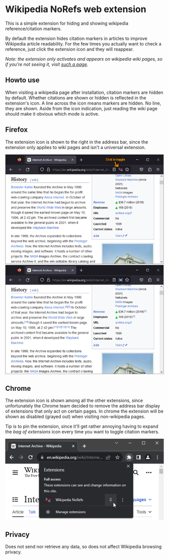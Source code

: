 # Wikipedia NoRefs web extension

This is a simple extension for hiding and showing wikipedia reference/citation markers.

By default the extension hides citation markers in articles to improve Wikipedia article readability. For the few times you actually want to check a reference, just click the extension icon and they will reappear.

_Note: the extension only activates and appears on wikipedia wiki pages, so if you're not seeing it, visit [such a page](https://en.wikipedia.org/wiki/Internet_Archive)._

## Howto use

When visiting a wikipedia page after installation, citation markers are hidden by default. Whether citations are shown or hidden is reflected in the extension's icon. A line across the icon means markers are hidden. No line, they are shown. Aside from the icon indication, just reading the wiki page should make it obvious which mode is active.

## Firefox

The extension icon is shown to the right in the address bar, since the extension only applies to wiki pages and isn't a universal extension.

![enabled](web/screenshot_enabled_firefox.png)
![disabled](web/screenshot_disabled_firefox.png)

## Chrome

The extension icon is shown among all the other extensions, since unfortunately the Chrome team decided to remove the address bar display of extensions that only act on certain pages. In chrome the extension will be shown as disabled (grayed out) when visiting non-wikipedia pages.

Tip is to pin the extension, since it'll get rather annoying having to expand the _bag of extensions_ icon every time you want to toggle citation markers.

![pin extension to toolbar](web/screenshot_pin_chrome.png)

## Privacy

Does not send nor retrieve any data, so does not affect Wikipedia browsing privacy.
